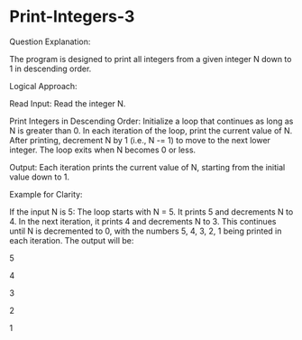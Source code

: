 # Print-Integers-3

Question Explanation:

The program is designed to print all integers from a given integer N down to 1 in descending order.

Logical Approach:

Read Input:
Read the integer N.

Print Integers in Descending Order:
Initialize a loop that continues as long as N is greater than 0.
In each iteration of the loop, print the current value of N.
After printing, decrement N by 1 (i.e., N -= 1) to move to the next lower integer.
The loop exits when N becomes 0 or less.

Output:
Each iteration prints the current value of N, starting from the initial value down to 1.

Example for Clarity:

If the input N is 5:
The loop starts with N = 5. It prints 5 and decrements N to 4.
In the next iteration, it prints 4 and decrements N to 3.
This continues until N is decremented to 0, with the numbers 5, 4, 3, 2, 1 being printed in each iteration.
The output will be:

5

4

3

2

1

